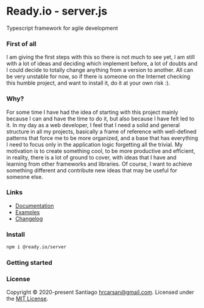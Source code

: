 # Ready.io - server.js

Typescript framework for agile development



### First of all

I am giving the first steps with this so there is not much to see yet, I am still with a lot of ideas and deciding which implement before, a lot of doubts and I could decide to totally change anything from a version to another. All can be very unstable for now, so if there is someone on the Internet checking this humble project, and want to install it, do it at your own risk :).

### Why?

For some time I have had the idea of starting with this project mainly because I can and have the time to do it, but also because I have felt led to it. In my day as a web developer, I feel that I need a solid and general structure in all my projects,  basically a frame of reference with well-defined patterns that force me to be more organized, and a base that has everything I need to focus only in the application logic forgetting all the trivial. My motivation is to create something cool, to be more productive and efficient, in reality, there is a lot of ground to cover, with ideas that I have and learning from other frameworks and libraries. Of course, I want to achieve something different and contribute new ideas that may be useful for someone else.

### Links

- [Documentation](docs)
- [Examples](examples)
- [Changelog](CHANGELOG)

### Install

```bash
npm i @ready.io/server
```

### Getting started



### License

Copyright &copy; 2020-present Santiago <hrcarsan@gmail.com>.
Licensed under the [MIT License](LICENSE).

